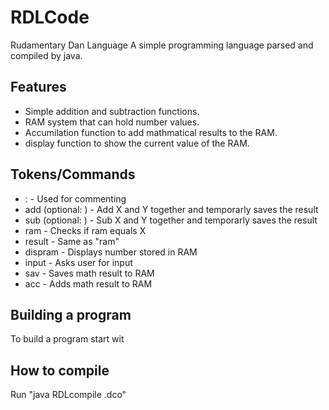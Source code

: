 # RDLCode
Rudamentary Dan Language
A simple programming language parsed and compiled by java.
## Features
- Simple addition and subtraction functions.
- RAM system that can hold number values.
- Accumilation function to add mathmatical results to the RAM.
- display function to show the current value of the RAM.
## Tokens/Commands
- : - Used for commenting
- add <x> (optional: <y>) - Add X and Y together and temporarly saves the result
- sub <x> (optional: <y>) - Sub X and Y together and temporarly saves the result
- ram <x> - Checks if ram equals X
- result <x> - Same as "ram"
- dispram - Displays number stored in RAM
- input - Asks user for input
- sav - Saves math result to RAM
- acc - Adds math result to RAM
## Building a program
To build a program start wit
## How to compile
Run "java RDLcompile <filename>.dco"
